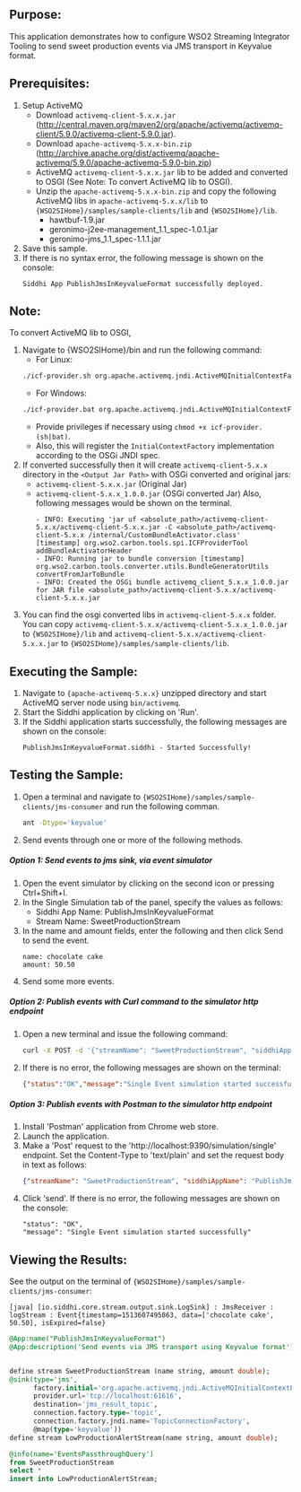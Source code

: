## Purpose:
This application demonstrates how to configure WSO2 Streaming Integrator Tooling to send sweet production events via JMS transport in Keyvalue format.

## Prerequisites:
1) Setup ActiveMQ
	* Download `activemq-client-5.x.x.jar` (http://central.maven.org/maven2/org/apache/activemq/activemq-client/5.9.0/activemq-client-5.9.0.jar).
	* Download `apache-activemq-5.x.x-bin.zip` (http://archive.apache.org/dist/activemq/apache-activemq/5.9.0/apache-activemq-5.9.0-bin.zip)
	* ActiveMQ `activemq-client-5.x.x.jar` lib to be added and converted to OSGI (See Note: To convert ActiveMQ lib to OSGI).
	* Unzip the `apache-activemq-5.x.x-bin.zip` and copy the following ActiveMQ libs in `apache-activemq-5.x.x/lib` to `{WSO2SIHome}/samples/sample-clients/lib` and `{WSO2SIHome}/lib`.
		- hawtbuf-1.9.jar
		- geronimo-j2ee-management_1.1_spec-1.0.1.jar
		- geronimo-jms_1.1_spec-1.1.1.jar
2) Save this sample.
3) If there is no syntax error, the following message is shown on the console:
	```
	Siddhi App PublishJmsInKeyvalueFormat successfully deployed.
	```

## Note:
To convert ActiveMQ lib to OSGI,
1) Navigate to {WSO2SIHome}/bin and run the following command:
	- For Linux:
	```bash
	./icf-provider.sh org.apache.activemq.jndi.ActiveMQInitialContextFactory <Downloaded Jar Path>/activemq-client-5.x.x.jar <Output Jar Path>
	```
	- For Windows:
	```bash
	./icf-provider.bat org.apache.activemq.jndi.ActiveMQInitialContextFactory <Downloaded Jar Path>\activemq-client-5.x.x.jar <Output Jar Path>
	```
	* Provide privileges if necessary using `chmod +x icf-provider.(sh|bat)`.
	* Also, this will register the `InitialContextFactory` implementation according to the OSGi JNDI spec.
2) If converted successfully then it will create `activemq-client-5.x.x` directory in the `<Output Jar Path>` with OSGi converted and original jars:
	- `activemq-client-5.x.x.jar` (Original Jar)
	- `activemq-client-5.x.x_1.0.0.jar` (OSGi converted Jar)
	Also, following messages would be shown on the terminal.
		```
		- INFO: Executing 'jar uf <absolute_path>/activemq-client-5.x.x/activemq-client-5.x.x.jar -C <absolute_path>/activemq-client-5.x.x /internal/CustomBundleActivator.class'
		[timestamp] org.wso2.carbon.tools.spi.ICFProviderTool addBundleActivatorHeader
		- INFO: Running jar to bundle conversion [timestamp] org.wso2.carbon.tools.converter.utils.BundleGeneratorUtils convertFromJarToBundle
		- INFO: Created the OSGi bundle activemq_client_5.x.x_1.0.0.jar for JAR file <absolute_path>/activemq-client-5.x.x/activemq-client-5.x.x.jar
		```
3) You can find the osgi converted libs in `activemq-client-5.x.x` folder. You can copy `activemq-client-5.x.x/activemq-client-5.x.x_1.0.0.jar` to `{WSO2SIHome}/lib` and `activemq-client-5.x.x/activemq-client-5.x.x.jar` to `{WSO2SIHome}/samples/sample-clients/lib`.

## Executing the Sample:
1) Navigate to `{apache-activemq-5.x.x}` unzipped directory and start ActiveMQ server node using `bin/activemq`.
2) Start the Siddhi application by clicking on 'Run'.
3) If the Siddhi application starts successfully, the following messages are shown on the console:
	```
	PublishJmsInKeyvalueFormat.siddhi - Started Successfully!
	```

## Testing the Sample:
1) Open a terminal and navigate to `{WSO2SIHome}/samples/sample-clients/jms-consumer` and run the following comman.
	```bash
	ant -Dtype='keyvalue'
	```
2) Send events through one or more of the following methods.

##### Option 1: Send events to jms sink, via event simulator
1) Open the event simulator by clicking on the second icon or pressing Ctrl+Shift+I.
2) In the Single Simulation tab of the panel, specify the values as follows:
	* Siddhi App Name: PublishJmsInKeyvalueFormat
	* Stream Name: SweetProductionStream
3) In the name and amount fields, enter the following and then click Send to send the event.
	```
	name: chocolate cake
	amount: 50.50
	```
4) Send some more events.

##### Option 2: Publish events with Curl command to the simulator http endpoint
1) Open a new terminal and issue the following command:
	```bash
	curl -X POST -d '{"streamName": "SweetProductionStream", "siddhiAppName": "PublishJmsInKeyvalueFormat","data": ["chocolate cake", 50.50]}' http://localhost:9390/simulation/single -H 'content-type: text/plain'
	```
2) If there is no error, the following messages are shown on the terminal:
	```json
	{"status":"OK","message":"Single Event simulation started successfully"}
	```

##### Option 3: Publish events with Postman to the simulator http endpoint
1) Install 'Postman' application from Chrome web store.
2) Launch the application.
3) Make a 'Post' request to the 'http://localhost:9390/simulation/single' endpoint. Set the Content-Type to 'text/plain' and set the request body in text as follows:
	```json
	{"streamName": "SweetProductionStream", "siddhiAppName": "PublishJmsInKeyvalueFormat","data": ['chocolate cake', 50.50]}
	```
4) Click 'send'. If there is no error, the following messages are shown on the console:
	```
	"status": "OK",
	"message": "Single Event simulation started successfully"
	```

## Viewing the Results:
See the output on the terminal of `{WSO2SIHome}/samples/sample-clients/jms-consumer`:
```
[java] [io.siddhi.core.stream.output.sink.LogSink] : JmsReceiver : logStream : Event{timestamp=1513607495863, data=['chocolate cake', 50.50], isExpired=false}
```

```sql
@App:name("PublishJmsInKeyvalueFormat")
@App:description('Send events via JMS transport using Keyvalue format')


define stream SweetProductionStream (name string, amount double);
@sink(type='jms',
      factory.initial='org.apache.activemq.jndi.ActiveMQInitialContextFactory',
      provider.url='tcp://localhost:61616',
      destination='jms_result_topic',
      connection.factory.type='topic',
      connection.factory.jndi.name='TopicConnectionFactory',
      @map(type='keyvalue'))
define stream LowProductionAlertStream(name string, amount double);

@info(name='EventsPassthroughQuery')
from SweetProductionStream
select *
insert into LowProductionAlertStream;
```